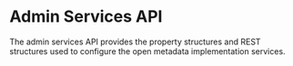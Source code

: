 <!-- SPDX-License-Identifier: CC-BY-4.0 -->
<!-- Copyright Contributors to the ODPi Egeria project. -->

# Admin Services API

The admin services API provides the property structures and
REST structures used to configure the open metadata implementation services.